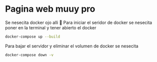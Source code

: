 # Pagina web muuy pro
Se nesecita docker ojo alli 👀
Para iniciar el seridor de docker se nesecita poner en la terminal y tener abierto el docker
```bash
docker-compose up --build
```
Para bajar el servidor y eliminar el volumen de docker se nesecita
```bash
docker-compose down -v
```